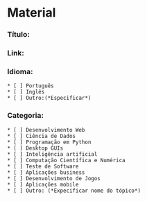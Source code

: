 <!-- Hey, Que bom ver você por aqui!! Já te amamos por querer contribuir com o nosso repositório <3
Com o objetivo de manter tudo em ordem, criamos esse template para você preencher e nos mandar via pull request com a sua contribuição -->
# Material

### __Título:__
<!-- Informe aqui o título do material -->

### __Link:__
<!-- Link para acessar o material -->

### __Idioma:__
<!-- Marque com um 'x' o idioma do material -->
    * [ ] Português
    * [ ] Inglês
    * [ ] Outro:(*Especificar*)

### __Categoria:__
<!-- Selecione aqui qual categoria o material se encaixa  -->
    * [ ] Desenvolvimento Web
    * [ ] Ciência de Dados
    * [ ] Programação em Python
    * [ ] Desktop GUIs
    * [ ] Inteligência artificial
    * [ ] Computação Científica e Numérica
    * [ ] Teste de Software
    * [ ] Aplicações business
    * [ ] Desenvolvimento de Jogos
    * [ ] Aplicações mobile
    * [ ] Outro: (*Expecificar nome do tópico*)

<!-- Se você é iniciante no mundo das contribuições, não se desespere! Explicamos como fazer todo o processo no: CONTRIBUINDO.md (Você consegue!!)-->